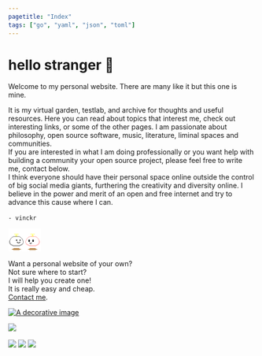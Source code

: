 ```yaml
---
pagetitle: "Index"
tags: ["go", "yaml", "json", "toml"]
---
```


# hello stranger &#128075;

Welcome to my personal website. There are many like it but this one is
mine.

It is my virtual garden, testlab, and archive for thoughts and
useful resources. Here you can read about topics that interest me, check
out interesting links, or some of the other pages. I am passionate about
philosophy, open source software, music, literature, liminal spaces and
communities.  
If you are interested in what I am doing professionally or
you want help with building a community your open source project, please
feel free to write me, contact below.  
I think everyone should have their personal space online outside the control of big social media giants,
furthering the creativity and diversity online.
I believe in the power and merit of an open and free internet and try to advance this cause where I can.

`- vinckr`

![Thanks for visiting!](./img/hello.gif)

Want a personal website of your own?  
Not sure where to start?  
I will help you create one!  
It is really easy and cheap.  
[Contact me](mailto:mail@vinckr.com).

<a href="blog.html"><img class="center" src="./img/hero-index.png" alt="A decorative image" /></a>

![](./img/counter.gif)

![](./img/notepad.gif)
![](./img/ie_logo.gif)
![](./img/ns_logo.gif)
